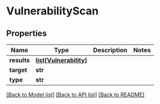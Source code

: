 # VulnerabilityScan

## Properties
Name | Type | Description | Notes
------------ | ------------- | ------------- | -------------
**results** | [**list[Vulnerability]**](Vulnerability.md) |  | 
**target** | **str** |  | 
**type** | **str** |  | 

[[Back to Model list]](../README.md#documentation-for-models) [[Back to API list]](../README.md#documentation-for-api-endpoints) [[Back to README]](../README.md)



